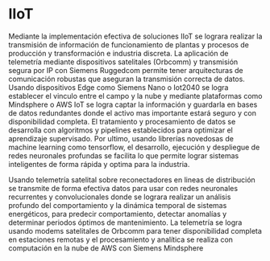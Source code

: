 # IIoT

Mediante la implementación efectiva de soluciones IIoT se lograra realizar la transmisión de información de funcionamiento de plantas y procesos de producción y transformación e industria discreta. La aplicación de telemetría mediante dispositivos satelitales (Orbcomm) y transmisión segura por IP con Siemens Ruggedcom permite tener arquitecturas de comunicación robustas que aseguran la transmisión correcta de datos. Usando dispositivos Edge como Siemens Nano o Iot2040 se logra establecer el vinculo entre el campo y la nube y mediante plataformas como Mindsphere o AWS IoT se logra captar la información y guardarla en bases de datos redundantes donde el activo mas importante estará seguro y con disponibilidad completa. El tratamiento y procesamiento de datos se desarrolla con algoritmos y pipelines establecidos para optimizar el aprendizaje supervisado. Por ultimo, usando librerías novedosas de machine learning como tensorflow, el desarrollo, ejecución y despliegue de redes neuronales profundas se facilita lo que permite lograr sistemas inteligentes de forma rápida y optima para la industria.

Usando telemetría satelital sobre reconectadores en lineas de distribución se transmite de forma efectiva datos para usar con redes neuronales recurrentes y convolucionales donde se lograra realizar un análisis profundo del comportamiento y la dinámica temporal de sistemas energéticos, para predecir comportamiento, detectar anomalías y determinar periodos óptimos de mantenimiento. La telemetría se logra usando modems satelitales de Orbcomm para tener disponibilidad completa en estaciones remotas y el procesamiento y analítica se realiza con computación en la nube de AWS con Siemens Mindsphere
